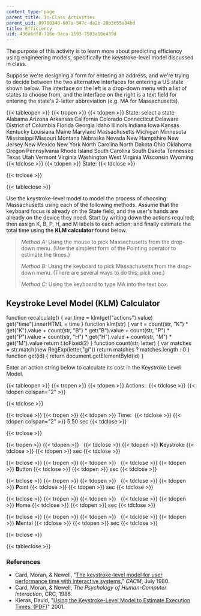 ```yaml
---
content_type: page
parent_title: In-Class Activities
parent_uid: 09700340-607a-547c-da2b-20b3c55a84bd
title: Efficiency
uid: 436a6df8-716e-9aca-1593-7503a10e439d
---
```


The purpose of this activity is to learn more about predicting efficiency using engineering models, specifically the keystroke-level model discussed in class.

Suppose we're designing a form for entering an address, and we're trying to decide between the two alternative interfaces for entering a US state shown below. The interface on the left is a drop-down menu with a list of states to choose from, and the interface on the right is a text field for entering the state's 2-letter abbreviation (e.g. MA for Massachusetts).

{{< tableopen >}}
{{< tropen >}}
{{< tdopen >}}
State: select a state Alabama Arizona Arkansas California Colorado Connecticut Delaware District of Columbia Florida Georgia Idaho Illinois Indiana Iowa Kansas Kentucky Louisiana Maine Maryland Massachusetts Michigan Minnesota Mississippi Missouri Montana Nebraska Nevada New Hampshire New Jersey New Mexico New York North Carolina North Dakota Ohio Oklahoma Oregon Pennsylvania Rhode Island South Carolina South Dakota Tennessee Texas Utah Vermont Virginia Washington West Virginia Wisconsin Wyoming
{{< tdclose >}}
{{< tdopen >}}
State: 
{{< tdclose >}}

{{< trclose >}}

{{< tableclose >}}

Use the keystroke-level model to model the process of choosing Massachusetts using each of the following methods. Assume that the keyboard focus is already on the State field, and the user's hands are already on the device they need. Start by writing down the actions required; then assign K, B, P, H, and M labels to each action; and finally estimate the total time using the **KLM calculator** found below.

> _Method A:_ Using the mouse to pick Massachusetts from the drop-down menu. (Use the simplest form of the Pointing operator to estimate the times.)
> 
> _Method B:_ Using the keyboard to pick Massachusetts from the drop-down menu. (There are several ways to do this; pick one.)
> 
> _Method C:_ Using the keyboard to type MA into the text box.

Keystroke Level Model (KLM) Calculator
--------------------------------------

function recalculate() { var time = klm(get("actions").value) get("time").innerHTML = time } function klm(str) { var t = count(str, "K") \* get("K").value + count(str, "B") \* get("B").value + count(str, "P") \* get("P").value + count(str, "H") \* get("H").value + count(str, "M") \* get("M").value return t.toFixed(2) } function count(str, letter) { var matches = str.match(new RegExp(letter,"gi")) return matches ? matches.length : 0 } function get(id) { return document.getElementById(id) }

Enter an action string below to calculate its cost in the Keystroke Level Model.

{{< tableopen >}}
{{< tropen >}}
{{< tdopen >}}
Actions: 
{{< tdclose >}}
{{< tdopen colspan="2" >}}

{{< tdclose >}}

{{< trclose >}}
{{< tropen >}}
{{< tdopen >}}
Time: 
{{< tdclose >}}
{{< tdopen colspan="2" >}}
5.50 sec
{{< tdclose >}}

{{< trclose >}}

{{< tropen >}}
{{< tdopen >}}
 
{{< tdclose >}}
{{< tdopen >}}
**K**eystroke
{{< tdclose >}}
{{< tdopen >}}
 sec
{{< tdclose >}}

{{< trclose >}}
{{< tropen >}}
{{< tdopen >}}
 
{{< tdclose >}}
{{< tdopen >}}
**B**utton
{{< tdclose >}}
{{< tdopen >}}
 sec
{{< tdclose >}}

{{< trclose >}}
{{< tropen >}}
{{< tdopen >}}
 
{{< tdclose >}}
{{< tdopen >}}
**P**oint
{{< tdclose >}}
{{< tdopen >}}
 sec
{{< tdclose >}}

{{< trclose >}}
{{< tropen >}}
{{< tdopen >}}
 
{{< tdclose >}}
{{< tdopen >}}
**H**ome
{{< tdclose >}}
{{< tdopen >}}
 sec
{{< tdclose >}}

{{< trclose >}}
{{< tropen >}}
{{< tdopen >}}
 
{{< tdclose >}}
{{< tdopen >}}
**M**ental
{{< tdclose >}}
{{< tdopen >}}
 sec
{{< tdclose >}}

{{< trclose >}}

{{< tableclose >}}

### References

*   Card, Moran, & Newell, "[The keystroke-level model for user performance time with interactive systems](http://doi.acm.org/10.1145/358886.358895)," _CACM_, July 1980.
*   Card, Moran, & Newell, _The Psychology of Human-Computer Interaction_, CRC, 1986.
*   Kieras, David, "[Using the Keystroke-Level Model to Estimate Execution Times, (PDF)](http://www.cs.loyola.edu/~lawrie/CS774/S06/homework/klm.pdf)" 2001.